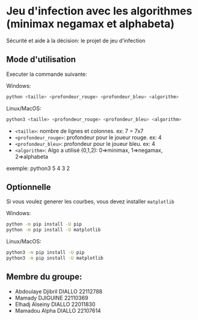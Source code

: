 # Jeu d'infection avec les algorithmes (minimax negamax et alphabeta)

Sécurité et aide à la décision: le projet de jeu d’infection

## Mode d'utilisation
Executer la commande suivante:

Windows:
```bash
python <taille> <profondeur_rouge> <profondeur_bleu> <algorithm>
```

Linux/MacOS:
```bash
python3 <taille> <profondeur_rouge> <profondeur_bleu> <algorithm>
```

- `<taille>`: nombre de lignes et colonnes. ex: 7 = 7x7
- `<profondeur_rouge>`: profondeur pour le joueur rouge. ex: 4
- `<profondeur_bleu>`: profondeur pour le joueur bleu. ex: 4
- `<algorithm>`: Algo a utilisé (0,1,2): 0=>minimax, 1=>negamax, 2=>alphabeta

exemple: python3 5 4 3 2

## Optionnelle
Si vous voulez generer les courbes, vous devez installer `matplotlib`

Windows:
```bash
python -m pip install -U pip
python -m pip install -U matplotlib
```

Linux/MacOS:
```bash
python3 -m pip install -U pip
python3 -m pip install -U matplotlib
```

## Membre du groupe:
- Abdoulaye Djibril DIALLO  22112788
- Mamady DJIGUINE           22110369
- Elhadj Alseiny DIALLO     22011830
- Mamadou Alpha DIALLO      22107614